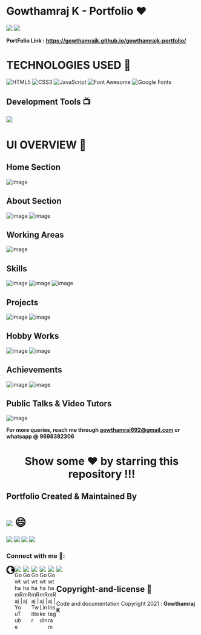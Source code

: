 # Gowthamraj K - Portfolio ❤️ 

![](https://img.shields.io/github/languages/count/gowthamrajk/gowthamrajk-portfolio)   ![](https://img.shields.io/github/languages/top/gowthamrajk/gowthamrajk-portfolio)


**PortFolio Link : https://gowthamrajk.github.io/gowthamrajk-portfolio/** 

# TECHNOLOGIES USED 📌

![HTML5](https://img.shields.io/static/v1?style=for-the-badge&message=HTML5&color=E34F26&logo=HTML5&logoColor=FFFFFF&label=)
![CSS3](https://img.shields.io/static/v1?style=for-the-badge&message=CSS3&color=1572B6&logo=CSS3&logoColor=FFFFFF&label=)
![JavaScript](https://img.shields.io/static/v1?style=for-the-badge&message=JavaScript&color=222222&logo=JavaScript&logoColor=F7DF1E&label=)
![Font Awesome](https://img.shields.io/static/v1?style=for-the-badge&message=Font+Awesome&color=339AF0&logo=Font+Awesome&logoColor=FFFFFF&label=)
![Google Fonts](https://img.shields.io/static/v1?style=for-the-badge&message=Google+Fonts&color=4285F4&logo=Google+Fonts&logoColor=FFFFFF&label=)

## Development Tools 📺

![](https://img.shields.io/static/v1?style=for-the-badge&message=Sublime+Text&color=222222&logo=Sublime+Text&logoColor=FF9800&label=)

# UI OVERVIEW 📌

## Home Section

![image](https://user-images.githubusercontent.com/43011442/125414938-1d3ceffa-8647-410e-ba63-450023348fb1.png)


## About Section

![image](https://user-images.githubusercontent.com/43011442/125414629-5ef346f4-2ade-427d-82c8-d3cefce46a5d.png)
![image](https://user-images.githubusercontent.com/43011442/125415132-c363d1dc-2d91-4d94-b83e-eaae90ee3bce.png)


## Working Areas

![image](https://user-images.githubusercontent.com/43011442/125415242-2c8ea175-5c6b-4e4f-b78a-db892f797cbe.png)


## Skills

![image](https://user-images.githubusercontent.com/43011442/125415420-3cead09a-0b12-4349-8509-078d2f39e2f4.png)
![image](https://user-images.githubusercontent.com/43011442/125415519-42381238-116f-46c5-8cee-dd37066dffd2.png)
![image](https://user-images.githubusercontent.com/43011442/125415596-ca29e4ba-cdb3-45ac-a880-721ecf8e77c2.png)


## Projects

![image](https://user-images.githubusercontent.com/43011442/125416472-2115eec9-835a-4c2b-9aae-65853784cab4.png)
![image](https://user-images.githubusercontent.com/43011442/125416540-da8678d7-60e1-432b-aeb9-7aa7a18e079d.png)


## Hobby Works

![image](https://user-images.githubusercontent.com/43011442/125416709-89b06498-e0e6-4066-9631-6c298b12e9e3.png)
![image](https://user-images.githubusercontent.com/43011442/125416770-707f67f9-5c30-450d-b7e9-1e99a4e62ba9.png)


## Achievements

![image](https://user-images.githubusercontent.com/43011442/125416981-c3c4b29b-d5c4-4768-bcc0-2e7d39fdb478.png)
![image](https://user-images.githubusercontent.com/43011442/125417157-24d535fb-40e5-4ac6-be85-1ad1d3f37f5e.png)


## Public Talks & Video Tutors

![image](https://user-images.githubusercontent.com/43011442/125417435-94684127-b7ef-4515-8929-5cb518260b7a.png)


**For more queries, reach me through gowthamraj692@gmail.com or whatsapp @ 9698382306**


<div align="center">
  
# Show some ❤️ by starring this repository !!!
  
</div>

## Portfolio Created & Maintained By 

# ![](https://img.shields.io/static/v1?style=for-the-badge&message=Gowthamraj+K&color=007396&label=) 😄

![](https://img.shields.io/static/v1?style=for-the-badge&message=Fullstack+Web+Developer&color=0b3d36&label=)  ![](https://img.shields.io/static/v1?style=for-the-badge&message=UI+Designer&color=d92323&label=) ![](https://img.shields.io/static/v1?style=for-the-badge&message=Learning+new+things&color=0c0c4f&label=)  ![](https://img.shields.io/static/v1?style=for-the-badge&message=Design+Thinker&color=0b3d17&label=) 

### Connect with me 👋:

[<img align="left" alt="code-Jamm.in" width="22px" src="https://raw.githubusercontent.com/iconic/open-iconic/master/svg/globe.svg" />][website1]
[<img align="left" alt="GowthamRaj | YouTube" width="22px" src="https://cdn.jsdelivr.net/npm/simple-icons@v3/icons/youtube.svg" />][youtube]
[<img align="left" alt="GowthamRaj " width="22px" src="https://www.iconfinder.com/data/icons/logos-and-brands/512/160_Hackerrank_logo_logos-512.png" />][hackerrank]
[<img align="left" alt="GowthamRaj  | Twitter" width="22px" src="https://cdn.jsdelivr.net/npm/simple-icons@v3/icons/twitter.svg" />][twitter]
[<img align="left" alt="GowthamRaj  | LinkedIn" width="22px" src="https://cdn.jsdelivr.net/npm/simple-icons@v3/icons/linkedin.svg" />][linkedin]
[<img align="left" alt="GowthamRaj  | Instagram" width="22px" src="https://cdn.jsdelivr.net/npm/simple-icons@v3/icons/instagram.svg" />][instagram]
[![](https://img.shields.io/badge/9698382306-25D366?style=social&logo=whatsapp&logoColor=green)]()

## Copyright-and-license 📌

Code and documentation Copyright 2021 : **Gowthamraj K**


[website1]: https://gowthamrajk.github.io/gowthamrajk-portfolio/
[hackerrank]: https://www.hackerrank.com/gowthamraj692
[website]: https://github.com/gowthamrajk
[twitter]: https://twitter.com/Gowtham29341737
[youtube]: https://www.youtube.com/channel/UC_Q5Zet9Oz-UVAeJ-oE_uGQ?view_as=subscriber
[instagram]: https://instagram.com/gow_t_h_a_m_r_a_j
[linkedin]: https://www.linkedin.com/in/gowtham-kittusamy-54b835174/
